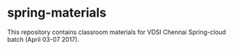 # spring-materials
This repository contains classroom materials for VDSI Chennai Spring-cloud batch (April 03-07 2017).
